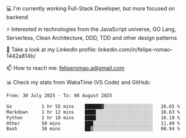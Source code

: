 💻 I'm currently working Full-Stack Developer, but more focused on backend

⚡ Interested in technologies from the JavaScript universe, GO Lang, Serverless, Clean Architecture, DDD, TDD and other design patterns

👥 Take a look at my LinkedIn profile: linkedin.com/in/felipe-romao-1442a814b/

📫 How to reach me: feliperomao.a@gmail.com

📊 Check my stats from WakaTime (VS Code) and GitHub:

<!--START_SECTION:waka-->

```txt
From: 30 July 2025 - To: 06 August 2025

Go           1 hr 55 mins    ██████▓░░░░░░░░░░░░░░░░░░   26.65 %
Markdown     1 hr 12 mins    ████░░░░░░░░░░░░░░░░░░░░░   16.63 %
Python       1 hr 10 mins    ████░░░░░░░░░░░░░░░░░░░░░   16.19 %
Other        50 mins         ███░░░░░░░░░░░░░░░░░░░░░░   11.49 %
Bash         38 mins         ██▒░░░░░░░░░░░░░░░░░░░░░░   08.94 %
```

<!--END_SECTION:waka-->
